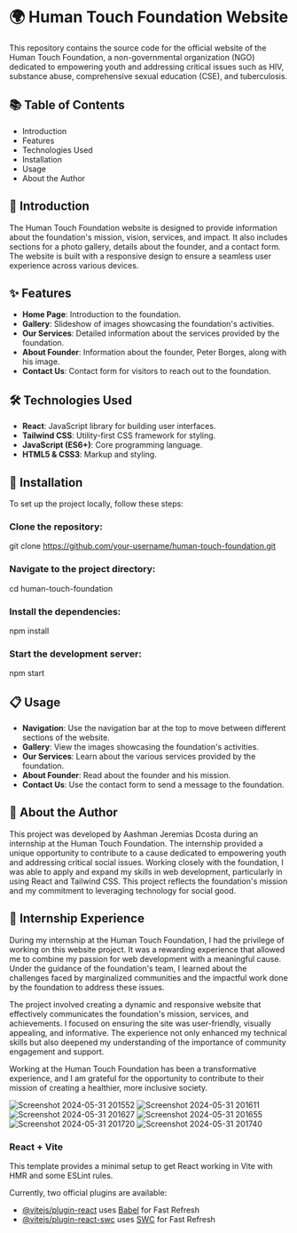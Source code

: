 # 🌍  Human Touch Foundation Website
This repository contains the source code for the official website of the Human Touch Foundation, a non-governmental organization (NGO) dedicated to empowering youth and addressing critical issues such as HIV, substance abuse, comprehensive sexual education (CSE), and tuberculosis.

## 📚 Table of Contents
* Introduction
* Features
* Technologies Used
* Installation
* Usage
* About the Author

## 🌟 Introduction
The Human Touch Foundation website is designed to provide information about the foundation's mission, vision, services, and impact. It also includes sections for a photo gallery, details about the founder, and a contact form. The website is built with a responsive design to ensure a seamless user experience across various devices.

## ✨ Features
* **Home Page**: Introduction to the foundation.
* **Gallery**: Slideshow of images showcasing the foundation's activities.
* **Our Services**: Detailed information about the services provided by the foundation.
* **About Founder**: Information about the founder, Peter Borges, along with his image.
* **Contact Us**: Contact form for visitors to reach out to the foundation.

## 🛠️ Technologies Used
* **React**: JavaScript library for building user interfaces.
* **Tailwind CSS**: Utility-first CSS framework for styling.
* **JavaScript (ES6+)**: Core programming language.
* **HTML5 & CSS3**: Markup and styling.

## 🚀 Installation
To set up the project locally, follow these steps:

### Clone the repository:
git clone https://github.com/your-username/human-touch-foundation.git

### Navigate to the project directory:
cd human-touch-foundation

### Install the dependencies:
npm install

### Start the development server:
npm start

## 📋 Usage
* **Navigation**: Use the navigation bar at the top to move between different sections of the website.
* **Gallery**: View the images showcasing the foundation's activities.
* **Our Services**: Learn about the various services provided by the foundation.
* **About Founder**: Read about the founder and his mission.
* **Contact Us**: Use the contact form to send a message to the foundation.

## 👤 About the Author
This project was developed by Aashman Jeremias Dcosta during an internship at the Human Touch Foundation. The internship provided a unique opportunity to contribute to a cause dedicated to empowering youth and addressing critical social issues. Working closely with the foundation, I was able to apply and expand my skills in web development, particularly in using React and Tailwind CSS. This project reflects the foundation's mission and my commitment to leveraging technology for social good.

## 🌟 Internship Experience
During my internship at the Human Touch Foundation, I had the privilege of working on this website project. It was a rewarding experience that allowed me to combine my passion for web development with a meaningful cause. Under the guidance of the foundation's team, I learned about the challenges faced by marginalized communities and the impactful work done by the foundation to address these issues.

The project involved creating a dynamic and responsive website that effectively communicates the foundation's mission, services, and achievements. I focused on ensuring the site was user-friendly, visually appealing, and informative. The experience not only enhanced my technical skills but also deepened my understanding of the importance of community engagement and support.

Working at the Human Touch Foundation has been a transformative experience, and I am grateful for the opportunity to contribute to their mission of creating a healthier, more inclusive society.

![Screenshot 2024-05-31 201552](https://github.com/Aashbot/NGO-Landing-Page/assets/90471468/3ed16f78-ad2e-4526-b3e0-ed37d17f2dd0)
![Screenshot 2024-05-31 201611](https://github.com/Aashbot/NGO-Landing-Page/assets/90471468/e6b7e2a6-fed3-4165-ad68-2f5955b7c3da)
![Screenshot 2024-05-31 201627](https://github.com/Aashbot/NGO-Landing-Page/assets/90471468/a62b2a7d-b90f-4f40-a118-94aa9983eda6)
![Screenshot 2024-05-31 201655](https://github.com/Aashbot/NGO-Landing-Page/assets/90471468/14be4256-eb5f-45a2-9706-84d44e9adbff)
![Screenshot 2024-05-31 201720](https://github.com/Aashbot/NGO-Landing-Page/assets/90471468/e5c13b60-4ddf-4227-b887-2ac5a010811a)
![Screenshot 2024-05-31 201740](https://github.com/Aashbot/NGO-Landing-Page/assets/90471468/98bfbb88-b50e-4d2b-bd07-1c8268276bc7)



### React + Vite

This template provides a minimal setup to get React working in Vite with HMR and some ESLint rules.

Currently, two official plugins are available:

- [@vitejs/plugin-react](https://github.com/vitejs/vite-plugin-react/blob/main/packages/plugin-react/README.md) uses [Babel](https://babeljs.io/) for Fast Refresh
- [@vitejs/plugin-react-swc](https://github.com/vitejs/vite-plugin-react-swc) uses [SWC](https://swc.rs/) for Fast Refresh
